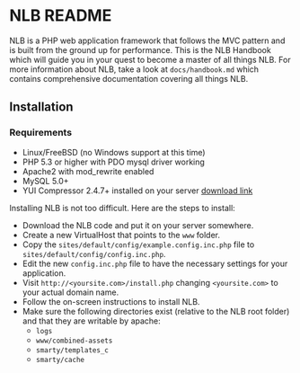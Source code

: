 NLB README
============

NLB is a PHP web application framework that follows the MVC pattern and is built from the ground up for performance. This is the NLB Handbook which will guide you in your quest to become a master of all things NLB. For more information about NLB, take a look at `docs/handbook.md` which contains comprehensive documentation covering all things NLB.

Installation
------------

### Requirements

-   Linux/FreeBSD (no Windows support at this time)
-   PHP 5.3 or higher with PDO mysql driver working
-   Apache2 with mod\_rewrite enabled
-   MySQL 5.0+
-   YUI Compressor 2.4.7+ installed on your server [download link](http://yuilibrary.com/download/yuicompressor/)

Installing NLB is not too difficult. Here are the steps to install:

-   Download the NLB code and put it on your server somewhere.
-   Create a new VirtualHost that points to the `www` folder.
-   Copy the `sites/default/config/example.config.inc.php` file to
    `sites/default/config/config.inc.php`.
-   Edit the new `config.inc.php` file to have the necessary settings
    for your application.
-   Visit `http://<yoursite.com>/install.php` changing `<yoursite.com>`
    to your actual domain name.
-   Follow the on-screen instructions to install NLB.
-   Make sure the following directories exist (relative to the NLB root
    folder) and that they are writable by apache:
    -   `logs`
    -   `www/combined-assets`
    -   `smarty/templates_c`
    -   `smarty/cache`
